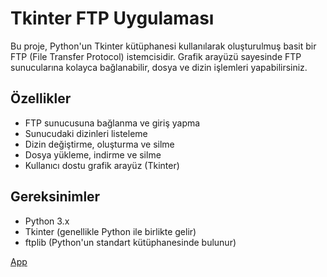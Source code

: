 # Tkinter FTP Uygulaması

Bu proje, Python'un Tkinter kütüphanesi kullanılarak oluşturulmuş basit bir FTP (File Transfer Protocol) istemcisidir. Grafik arayüzü sayesinde FTP sunucularına kolayca bağlanabilir, dosya ve dizin işlemleri yapabilirsiniz.

## Özellikler

- FTP sunucusuna bağlanma ve giriş yapma
- Sunucudaki dizinleri listeleme
- Dizin değiştirme, oluşturma ve silme
- Dosya yükleme, indirme ve silme
- Kullanıcı dostu grafik arayüz (Tkinter)

## Gereksinimler

- Python 3.x
- Tkinter (genellikle Python ile birlikte gelir)
- ftplib (Python'un standart kütüphanesinde bulunur)


[App](image.png)
